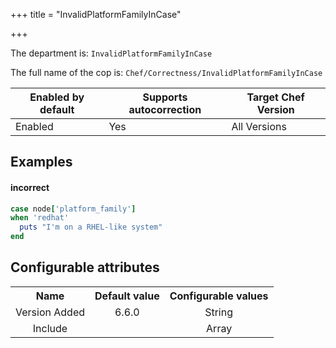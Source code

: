 +++
title = "InvalidPlatformFamilyInCase"

+++

<!-- This content is automatically generated. See https://github.com/chef/chef-web-docs/blob/main/generated/README.md -->

The department is: `InvalidPlatformFamilyInCase`

The full name of the cop is: `Chef/Correctness/InvalidPlatformFamilyInCase`

| Enabled by default | Supports autocorrection | Target Chef Version |
| --- | --- | --- |
| Enabled | Yes | All Versions |

## Examples


#### incorrect

```ruby
case node['platform_family']
when 'redhat'
  puts "I'm on a RHEL-like system"
end
```

## Configurable attributes

<table>
<tbody><tr>
<th>Name</th>
<th>Default value</th>
<th>Configurable values</th>
</tr>
<tr>
<td style="text-align:center">Version Added</td>
<td style="text-align:center">6.6.0</td>
<td style="text-align:center">String</td>
</tr>
<tr><td style="text-align:center">Include</td>
<td style="text-align:center"><ul>
</ul>
</td>
<td style="text-align:center">Array</td>
</tr></tbody></table>
